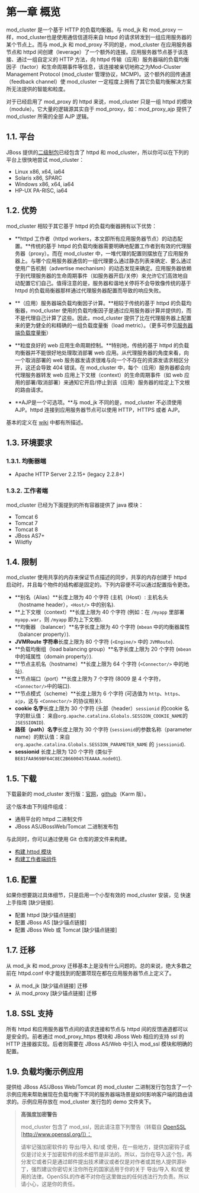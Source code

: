 # 第一章 概览

  mod_cluster 是一个基于 HTTP 的负载均衡器。与 mod_jk 和 mod_proxy 一样，mod_cluster也是使用通信信道将来自 httpd 的请求转发到一组应用服务器的某个节点上。而与 mod_jk 和 mod_proxy 不同的是，mod_cluster 在应用服务器节点和 httpd 间创建（leverage）了一个额外的连接。应用服务器节点基于该连接、通过一组自定义的 HTTP 方法，向 httpd 传输（应用）服务器端的负载均衡因子（factor）和生命周期事件等信息，该连接被亲切地称之为Mod-Cluster Management Protocol (mod_cluster 管理协议，MCMP)。这个额外的回传通道（feedback channel）使 mod_cluster 一定程度上拥有了其它负载均衡解决方案所无法提供的智能和粒度。

对于已经启用了 mod_proxy 的 httpd 来说，mod_cluster 只是一组 httpd 的模块（module）。它大量的逻辑源其实自于 mod_proxy，如：mod_proxy_ajp 提供了 mod_cluster 所需的全部 AJP 逻辑。

## 1.1. 平台

JBoss 提供的[二级制包](http://www.jboss.org/mod_cluster/downloads.html)已经包含了 httpd 和 mod_cluster，所以你可以在下列的平台上很快地尝试 mod_cluster：

* Linux x86, x64, ia64
* Solaris x86, SPARC
* Windows x86, x64, ia64
* HP-UX PA-RISC, ia64

## 1.2. 优势

mod_cluster 相较于其它基于 httpd 的负载均衡器拥有以下优势：

* **httpd 工作者（httpd workers，本文即所有应用服务器节点）的动态配置。**传统的基于 httpd 的负载均衡器需要明确地配置工作者到有效的代理服务器（proxy）。而在 mod_cluster 中，一堆代理的配置则摆放在了应用服务器上。与哪个应用服务器通信的一组代理要么通过静态列表来确定、要么通过使用广告机制（advertise mechanism）的动态发现来确定。应用服务器依赖于到代理服务器的生命周期事件（如服务器开启/关停）来允许它们高效地自动配置它们自己。值得注意的是，服务器和谐地关停将不会导致像传统的基于 httpd 的负载局衡器那样通过代理服务器配置而导致的响应失败。

* **（应用）服务器端负载均衡因子计算。**相较于传统的基于 httpd 的负载均衡器，mod_cluster 使用的负载均衡因子是通过应用服务器计算并提供的，而不是代理自己计算了这些。因此，mod_cluster 提供了比在代理服务器上配置来的更为健全的和精确的一组负载度量衡（load metric）。（更多可参见[服务器端负载度量衡](chapter10.md)）

* **粒度良好的 web 应用生命周期控制。**特别地，传统的基于 httpd 的负载均衡器并不能很好地处理取消部署 web 应用。从代理服务器的角度来看，向一个取消部署的 web 服务器发请求很难与向一个不存在的资源发请求相区分开，这还会导致 404 错误。在 mod_cluster 中，每个（应用）服务器都会向代理服务器转发 web 应用上下文根（context）的生命周期事件（如 web 应用的部署/取消部署）来通知它开启/停止到该（应用）服务器的给定上下文根的路由请求。

* **AJP是一个可选项。**与 mod_jk 不同的是，mod_cluster 不必须使用 AJP。httpd 连接到应用服务器节点可以使用 HTTP，HTTPS 或者 AJP。

基本的定义在 [wiki](http://www.jboss.org/community/docs/DOC-11431) 中都有所描述。

## 1.3. 环境要求

### 1.3.1. 均衡器端

* Apache HTTP Server 2.2.15+ (legacy 2.2.8+)

### 1.3.2. 工作者端

mod_cluster 已经为下面提到的所有容器提供了 java 模块：

* Tomcat 6
* Tomcat 7
* Tomcat 8
* JBoss AS7+
* Wildfly

## 1.4. 限制

mod_cluster 使用共享的内存来保证节点描述的同步，共享的内存创建于 httpd 启动时，并且每个物件的结构都是固定的。下列内容便不可以通过配置指令更改。

* **别名（Alias）**长度上限为 40 个字符 (主机（Host）: 主机名头（hostname header），```<Host/>``` 中的别名).
* **上下文根（context）**长度上限为 40 个字符 (例如：在 ```/myapp``` 里部署 ```myapp.war```，则 ```/myapp``` 即为上下文根).
* **均衡器 （balancer）**名字长度上限为 40 个字符 (```mbean``` 中的均衡器属性（balancer property）).
* **JVMRoute 字符串**长度上限为 80 个字符 (```<Engine/>``` 中的 ```JVMRoute```).
* **负载均衡组（load balancing group）**名字长度上限为 20 个字符 (```mbean``` 中的域属性（domain property）).
* **节点主机名（hostname）**长度上限为 64 个字符 (```<Connector/>``` 中的地址).
* **节点端口（port）**长度上限为 7 个字符 (8009 是 4 个字符，```<Connector/>```中的端口).
* **节点模式（scheme）**长度上限为 6 个字符 (可选值为 ```http```、```https```、```ajp```，这与 ```<Connector/>``` 的协议相关).
* **cookie 名字**长度上限为 30 个字符 (头部（header）```sessionid``` 的cookie 名字的默认值： 来自```org.apache.catalina.Globals.SESSION_COOKIE_NAME```的 ```JSESSIONID```).
* **路径（path）名字**长度上限为 30 个字符 (```sessionid```的参数名称（parameter name）的默认值：来自 ```org.apache.catalina.Globals.SESSION_PARAMETER_NAME``` 的 ```jsessionid```).
* **sessionid** 长度上限为 120 个字符 (类似于 ```BE81FAA969BF64C8EC2B6600457EAAAA.node01```).

## 1.5. 下载

下载最新的 mod_cluster 发行版：[官网](http://www.jboss.org/mod_cluster/downloads/latest)，[github](https://github.com/Karm/mod_cluster/releases)（Karm 版）。

这个版本由下列组件组成：

* 通用平台的 httpd 二进制文件
* JBoss AS/JBossWeb/Tomcat 二进制发布包

与此同时，你可以通过使用 Git 仓库的源文件来构建。

* [构建 httpd 模块](chapter4.md)
* [构建工作者端组件](chapter8.md)

## 1.6. 配置

如果你想要跳过具体细节，只是启用一个小型有效的 mod_cluster 安装，见 快速上手指南 [缺少链接].

* 配置 httpd [缺少锚点链接]
* 配置 JBoss AS [缺少锚点链接]
* 配置 JBoss Web 或 Tomcat [缺少锚点链接]

## 1.7. 迁移

从 mod_jk 和 mod_proxy 迁移基本上是没有什么问题的。总的来说，绝大多数之前在 httpd.conf 中才能找到的配置项现在都在应用服务器节点上定义了。

* 从 mod_jk [缺少锚点链接] 迁移
* 从 mod_proxy [缺少锚点链接] 迁移

## 1.8. SSL 支持

所有 httpd 和应用服务器节点间的请求连接和节点与 httpd 间的反馈通道都可以是安全的。前者通过 mod_proxy_https 模块和 JBoss Web 相应的支持 ssl 的 HTTP 连接器实现。后者则需要在 JBoss AS/Web 中引入 mod_ssl 模块和明确的配置。

## 1.9. 负载均衡示例应用

提供给 JBoss AS/JBoss Web/Tomcat 的 mod_cluster 二进制发行包包含了一个示例应用来帮助展现在负载均衡下不同的服务器端场景是如何影响客户端的路由请求的。示例应用存放在 mod_cluster 发行包的 demo 文件夹下。

> **高强度加密警告**
> 
> mod_cluster 包含了 mod_ssl，因此请注意下列警告（转载自 [OpenSSL](http://www.openssl.org/) [http://www.openssl.org/]）：
> 
> 请牢记强加密软件的 导出/导入 和/或 使用，在一些地方，提供加密钩子或仅是讨论关于加密软件的技术细节是非法的。所以，当你在导入这个包，再分发它或者只是通过邮件提出技术建议或者仅是对作者或其他人提供源补丁，强烈建议你密切关注你所在的国家适用于你的关于 导出/导入 和/或 使用的法律。OpenSSL的作者不对你在这里做出的任何违法行为负责。所以请小心，这是你的责任。